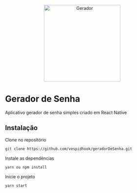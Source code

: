 <p align="center">
<img alt="Gerador" title="#Gerador" src="https://bas.inf.br/diversos/rn-layout-1.png" width="250px" /></p>

# Gerador de Senha

Aplicativo gerador de senha simples criado em React Native

## Instalação

Clone no repositório

```bash
git clone https://github.com/vespidhook/geradorDeSenha.git
```
Instale as dependências

```bash
yarn ou npm install
```
Inicie o projeto

```bash
yarn start
```




